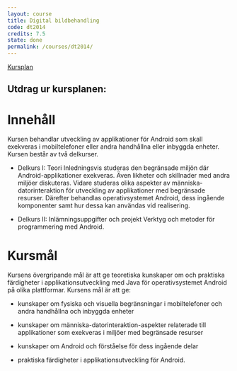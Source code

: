 ```yaml
---
layout: course
title: Digital bildbehandling
code: dt2014
credits: 7.5
state: done
permalink: /courses/dt2014/
---
```


[Kursplan](/files/courseplan/dt2014.pdf)

Utdrag ur kursplanen:
---

Innehåll
===
Kursen behandlar utveckling av applikationer för Android som skall exekveras i mobiltelefoner eller
andra handhållna eller inbyggda enheter.
Kursen består av två delkurser.

- Delkurs I: Teori
Inledningsvis studeras den begränsade miljön där Android-applikationer exekveras. Även likheter
och skillnader med andra miljöer diskuteras. Vidare studeras olika aspekter av
människa-datorinteraktion för utveckling av applikationer med begränsade resurser. Därefter
behandlas operativsystemet Android, dess ingående komponenter samt hur dessa kan användas
vid realisering.

- Delkurs II: Inlämningsuppgifter och projekt
Verktyg och metoder för programmering med Android.


Kursmål
===
Kursens övergripande mål är att ge teoretiska kunskaper om och praktiska färdigheter i
applikationsutveckling med Java för operativsystemet Android på olika plattformar.
Kursens mål är att ge:

- kunskaper om fysiska och visuella begränsningar i mobiltelefoner och andra handhållna och
inbyggda enheter

- kunskaper om människa-datorinteraktion-aspekter relaterade till applikationer som exekveras i
miljöer med begränsade resurser

- kunskaper om Android och förståelse för dess ingående delar

- praktiska färdigheter i applikationsutveckling för Android.
